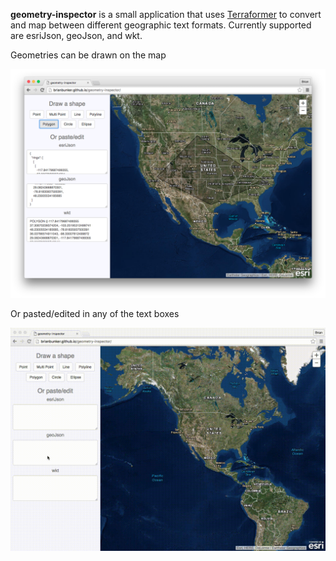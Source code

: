 **geometry-inspector** is a small application that uses [Terraformer](https://github.com/terraformer-js/terraformer/) to convert and map between different geographic text formats. Currently supported are esriJson, geoJson, and wkt.

Geometries can be drawn on the map

![draw geometry](https://github.com/BrianBunker/geometry-inspector/blob/master/assets/geometry-inspector_polygon.png)

Or pasted/edited in any of the text boxes

![paste geometry](https://github.com/BrianBunker/geometry-inspector/blob/master/assets/geometry-inspector_paste_geoJson.gif)
